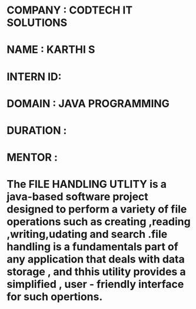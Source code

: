 # COMPANY : CODTECH IT SOLUTIONS

# NAME : KARTHI S

# INTERN ID: 

# DOMAIN : JAVA PROGRAMMING

# DURATION : 

# MENTOR : 

# The FILE HANDLING UTLITY  is a java-based software project designed to perform a variety of file operations such as creating ,reading ,writing,udating and search .file handling is a fundamentals part of any application that deals with data storage , and thhis utility provides a simplified , user - friendly interface for such opertions.
